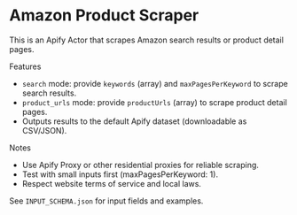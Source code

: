 # Amazon Product Scraper

This is an Apify Actor that scrapes Amazon search results or product detail pages.

Features
- `search` mode: provide `keywords` (array) and `maxPagesPerKeyword` to scrape search results.
- `product_urls` mode: provide `productUrls` (array) to scrape product detail pages.
- Outputs results to the default Apify dataset (downloadable as CSV/JSON).

Notes
- Use Apify Proxy or other residential proxies for reliable scraping.
- Test with small inputs first (maxPagesPerKeyword: 1).
- Respect website terms of service and local laws.

See `INPUT_SCHEMA.json` for input fields and examples.
